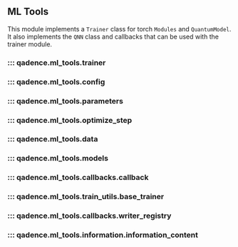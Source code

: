 ## ML Tools

This module implements a `Trainer` class for torch `Modules` and `QuantumModel`. It also implements the `QNN` class and callbacks that can be used with the trainer module.


### ::: qadence.ml_tools.trainer

### ::: qadence.ml_tools.config

### ::: qadence.ml_tools.parameters

### ::: qadence.ml_tools.optimize_step

### ::: qadence.ml_tools.data

### ::: qadence.ml_tools.models

### ::: qadence.ml_tools.callbacks.callback

### ::: qadence.ml_tools.train_utils.base_trainer

### ::: qadence.ml_tools.callbacks.writer_registry

### ::: qadence.ml_tools.information.information_content
